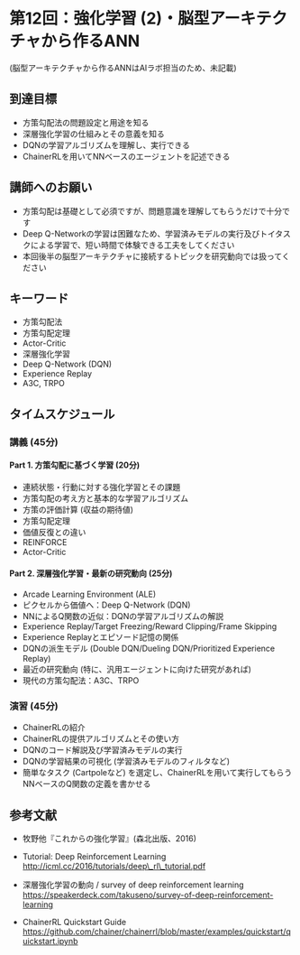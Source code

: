# 第12回：強化学習 (2)・脳型アーキテクチャから作るANN
(脳型アーキテクチャから作るANNはAIラボ担当のため、未記載)

## 到達目標
* 方策勾配法の問題設定と用途を知る
* 深層強化学習の仕組みとその意義を知る
* DQNの学習アルゴリズムを理解し、実行できる
* ChainerRLを用いてNNベースのエージェントを記述できる

## 講師へのお願い
* 方策勾配は基礎として必須ですが、問題意識を理解してもらうだけで十分です
* Deep Q-Networkの学習は困難なため、学習済みモデルの実行及びトイタスクによる学習で、短い時間で体験できる工夫をしてください
* 本回後半の脳型アーキテクチャに接続するトピックを研究動向では扱ってください

## キーワード
* 方策勾配法
* 方策勾配定理
* Actor-Critic
* 深層強化学習
* Deep Q-Network (DQN)
* Experience Replay
* A3C, TRPO

## タイムスケジュール
### 講義 (45分)
#### Part 1. 方策勾配に基づく学習 (20分)
* 連続状態・行動に対する強化学習とその課題
* 方策勾配の考え方と基本的な学習アルゴリズム
* 方策の評価計算 (収益の期待値)
* 方策勾配定理
* 価値反復との違い
* REINFORCE
* Actor-Critic

#### Part 2. 深層強化学習・最新の研究動向 (25分)
* Arcade Learning Environment (ALE)
* ピクセルから価値へ：Deep Q-Network (DQN)
* NNによるQ関数の近似：DQNの学習アルゴリズムの解説
* Experience Replay/Target Freezing/Reward Clipping/Frame Skipping
* Experience Replayとエピソード記憶の関係
* DQNの派生モデル (Double DQN/Dueling DQN/Prioritized Experience Replay)
* 最近の研究動向 (特に、汎用エージェントに向けた研究があれば)
* 現代の方策勾配法：A3C、TRPO

### 演習 (45分)
* ChainerRLの紹介
* ChainerRLの提供アルゴリズムとその使い方
* DQNのコード解説及び学習済みモデルの実行
* DQNの学習結果の可視化 (学習済みモデルのフィルタなど)
* 簡単なタスク (Cartpoleなど) を選定し、ChainerRLを用いて実行してもらう NNベースのQ関数の定義を書かせる

## 参考文献
* 牧野他『これからの強化学習』(森北出版、2016)

* Tutorial: Deep Reinforcement Learning
http://icml.cc/2016/tutorials/deep\_rl\_tutorial.pdf

* 深層強化学習の動向 / survey of deep reinforcement learning
https://speakerdeck.com/takuseno/survey-of-deep-reinforcement-learning

* ChainerRL Quickstart Guide
https://github.com/chainer/chainerrl/blob/master/examples/quickstart/quickstart.ipynb
